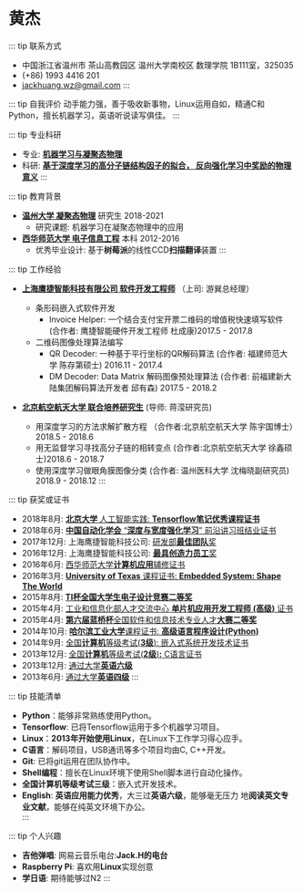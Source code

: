 # 黄杰
::: tip 联系方式
- 中国浙江省温州市 茶山高教园区 温州大学南校区 数理学院 1B111室，325035
- (+86) 1993 4416 201
- <jackhuang.wz@gmail.com>
:::


::: tip 自我评价
动手能力强，善于吸收新事物，Linux运用自如，精通C和Python，擅长机器学习，英语听说读写俱佳。
:::


::: tip 专业科研
- 专业: <u>**机器学习与凝聚态物理**</u>
- 科研: <u>**基于深度学习的高分子链结构因子的拟合， 反向强化学习中奖励的物理意义**</u>
:::


::: tip 教育背景
- <u>**温州大学 凝聚态物理**</u> 研究生 2018-2021
    - 研究课题: 机器学习在凝聚态物理中的应用
- <u>**西华师范大学 电子信息工程**</u> 本科 2012-2016
    - 优秀毕业设计: 基于**树莓派**的线性CCD**扫描翻译**装置
:::


::: tip 工作经验
- <u>**上海鹰捷智能科技有限公司 软件开发工程师**</u> （上司: 游巽总经理）
    - 条形码嵌入式软件开发
        - Invoice Helper: 一个结合支付宝开票二维码的增值税快速填写软件 (合作者: 鹰捷智能硬件开发工程师 杜成康)2017.5 - 2017.8 
    - 二维码图像处理算法编写
        - QR Decoder: 一种基于平行坐标的QR解码算法 (合作者: 福建师范大学 陈存第硕士) 2016.11 - 2017.4
        - DM Decoder: Data Matrix 解码图像预处理算法 (合作者: 前福建新大陆集团解码算法开发者 邱有森) 2017.5 - 2018.2


- <u>**北京航空航天大学 联合培养研究生**</u> (导师: 蒋滢研究员)
    - 用深度学习的方法求解扩散方程 （合作者:北京航空航天大学 陈宇国博士）2018.5 - 2018.6 
    - 用无监督学习寻找高分子链的相转变点 (合作者:北京航空航天大学 徐鑫硕士)2018.6 - 2018.7 
    - 使用深度学习做眼角膜图像分类 (合作者: 温州医科大学 沈梅晓副研究员) 2018.9 - 2018.12 
:::


::: tip 获奖或证书
- 2018年8月: <u>**北京大学** 人工智能实践: **Tensorflow笔记优秀课程证书**</u>
- 2018年6月: <u>**中国自动化学会** “**深度与宽度强化学习**” 前沿讲习班结业证书</u>
- 2017年12月: 上海鹰捷智能科技公司: <u>研发部**最佳团队**奖</u>
- 2016年12月: 上海鹰捷智能科技公司: <u>**最具创造力员工**奖</u>
- 2016年6月: <u>西华师范大学**计算机应用**辅修证书</u>
- 2016年3月: <u>**University of Texas** 课程证书: **Embedded System: Shape The World**</u>
- 2015年8月: <u>**TI杯全国大学生电子设计竞赛二等奖**</u>
- 2015年4月: <u>工业和信息化部人才交流中心 **单片机应用开发工程师 (高级)** 证书</u>
- 2015年4月: <u>**第六届蓝桥杯**全国软件和信息技术专业人才**大赛二等奖**</u>
- 2014年10月: <u>**哈尔滨工业大学**课程证书: **高级语言程序设计(Python)**</u>
- 2014年9月: <u>全国**计算机**等级考试(**3级**): 嵌入式系统开发技术证书</u>
- 2013年12月: <u>全国**计算机**等级考试(**2级**)**:** C语言证书</u>
- 2013年12月: <u>通过大学**英语六级**</u>
- 2013年6月:  <u>通过大学**英语四级**</u>
::: 


::: tip 技能清单
- **Python**：能够非常熟练使用Python。
- **Tensorflow**:  已将Tensorflow运用于多个机器学习项目。
- **Linux**：**2013年开始使用Linux**，在Linux下工作学习得心应手。
- **C语言**：解码项目，USB通讯等多个项目均由C, C++开发。
- **Git**: 已将git运用在团队协作中。
- **Shell编程**：擅长在Linux环境下使用Shell脚本进行自动化操作。
- **全国计算机等级考试三级**：嵌入式开发技术。
- **English**: **英语应用能力优秀**，大三过**英语六级**，能够毫无压力
  地**阅读英文专业文献**，能够在纯英文环境下办公。	
:::


::: tip 个人兴趣
- **吉他弹唱**: 网易云音乐电台:**Jack.H的电台**
- **Raspberry Pi**: 喜欢用**Linux**实现创意
- **学日语**: 期待能够过N2
::: 
